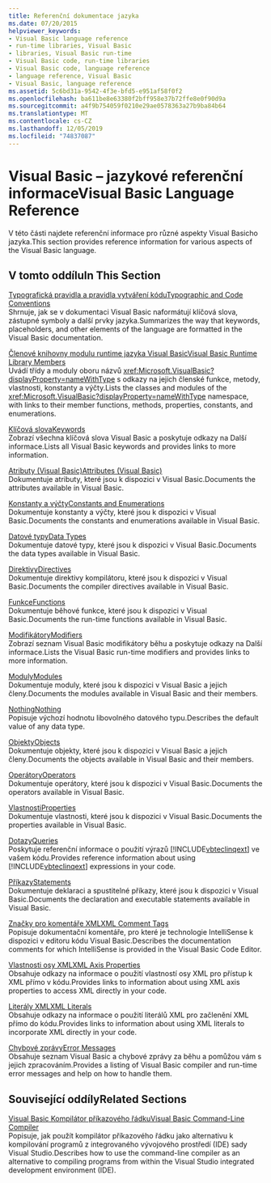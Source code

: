 ```yaml
---
title: Referenční dokumentace jazyka
ms.date: 07/20/2015
helpviewer_keywords:
- Visual Basic language reference
- run-time libraries, Visual Basic
- libraries, Visual Basic run-time
- Visual Basic code, run-time libraries
- Visual Basic code, language reference
- language reference, Visual Basic
- Visual Basic, language reference
ms.assetid: 5c6bd31a-9542-4f3e-bfd5-e951af58f0f2
ms.openlocfilehash: ba611be8e63380f2bff958e37b72ffe8e0f90d9a
ms.sourcegitcommit: a4f9b754059f0210e29ae0578363a27b9ba84b64
ms.translationtype: MT
ms.contentlocale: cs-CZ
ms.lasthandoff: 12/05/2019
ms.locfileid: "74837087"
---
```

# <a name="visual-basic-language-reference"></a><span data-ttu-id="7268e-102">Visual Basic – jazykové referenční informace</span><span class="sxs-lookup"><span data-stu-id="7268e-102">Visual Basic Language Reference</span></span>

<span data-ttu-id="7268e-103">V této části najdete referenční informace pro různé aspekty Visual Basicho jazyka.</span><span class="sxs-lookup"><span data-stu-id="7268e-103">This section provides reference information for various aspects of the Visual Basic language.</span></span>  
  
## <a name="in-this-section"></a><span data-ttu-id="7268e-104">V tomto oddílu</span><span class="sxs-lookup"><span data-stu-id="7268e-104">In This Section</span></span>  

 [<span data-ttu-id="7268e-105">Typografická pravidla a pravidla vytváření kódu</span><span class="sxs-lookup"><span data-stu-id="7268e-105">Typographic and Code Conventions</span></span>](../../visual-basic/language-reference/typographic-and-code-conventions.md)  
 <span data-ttu-id="7268e-106">Shrnuje, jak se v dokumentaci Visual Basic naformátují klíčová slova, zástupné symboly a další prvky jazyka.</span><span class="sxs-lookup"><span data-stu-id="7268e-106">Summarizes the way that keywords, placeholders, and other elements of the language are formatted in the Visual Basic documentation.</span></span>  
  
 [<span data-ttu-id="7268e-107">Členové knihovny modulu runtime jazyka Visual Basic</span><span class="sxs-lookup"><span data-stu-id="7268e-107">Visual Basic Runtime Library Members</span></span>](../../visual-basic/language-reference/runtime-library-members.md)  
 <span data-ttu-id="7268e-108">Uvádí třídy a moduly oboru názvů <xref:Microsoft.VisualBasic?displayProperty=nameWithType> s odkazy na jejich členské funkce, metody, vlastnosti, konstanty a výčty.</span><span class="sxs-lookup"><span data-stu-id="7268e-108">Lists the classes and modules of the <xref:Microsoft.VisualBasic?displayProperty=nameWithType> namespace, with links to their member functions, methods, properties, constants, and enumerations.</span></span>  
  
 [<span data-ttu-id="7268e-109">Klíčová slova</span><span class="sxs-lookup"><span data-stu-id="7268e-109">Keywords</span></span>](../../visual-basic/language-reference/keywords/index.md)  
 <span data-ttu-id="7268e-110">Zobrazí všechna klíčová slova Visual Basic a poskytuje odkazy na Další informace.</span><span class="sxs-lookup"><span data-stu-id="7268e-110">Lists all Visual Basic keywords and provides links to more information.</span></span>  
  
 [<span data-ttu-id="7268e-111">Atributy (Visual Basic)</span><span class="sxs-lookup"><span data-stu-id="7268e-111">Attributes (Visual Basic)</span></span>](../../visual-basic/language-reference/attributes.md)  
 <span data-ttu-id="7268e-112">Dokumentuje atributy, které jsou k dispozici v Visual Basic.</span><span class="sxs-lookup"><span data-stu-id="7268e-112">Documents the attributes available in Visual Basic.</span></span>  
  
 [<span data-ttu-id="7268e-113">Konstanty a výčty</span><span class="sxs-lookup"><span data-stu-id="7268e-113">Constants and Enumerations</span></span>](../../visual-basic/language-reference/constants-and-enumerations.md)  
 <span data-ttu-id="7268e-114">Dokumentuje konstanty a výčty, které jsou k dispozici v Visual Basic.</span><span class="sxs-lookup"><span data-stu-id="7268e-114">Documents the constants and enumerations available in Visual Basic.</span></span>  
  
 [<span data-ttu-id="7268e-115">Datové typy</span><span class="sxs-lookup"><span data-stu-id="7268e-115">Data Types</span></span>](../../visual-basic/language-reference/data-types/index.md)  
 <span data-ttu-id="7268e-116">Dokumentuje datové typy, které jsou k dispozici v Visual Basic.</span><span class="sxs-lookup"><span data-stu-id="7268e-116">Documents the data types available in Visual Basic.</span></span>  
  
 [<span data-ttu-id="7268e-117">Direktivy</span><span class="sxs-lookup"><span data-stu-id="7268e-117">Directives</span></span>](../../visual-basic/language-reference/directives/index.md)  
 <span data-ttu-id="7268e-118">Dokumentuje direktivy kompilátoru, které jsou k dispozici v Visual Basic.</span><span class="sxs-lookup"><span data-stu-id="7268e-118">Documents the compiler directives available in Visual Basic.</span></span>  
  
 [<span data-ttu-id="7268e-119">Funkce</span><span class="sxs-lookup"><span data-stu-id="7268e-119">Functions</span></span>](../../visual-basic/language-reference/functions/index.md)  
 <span data-ttu-id="7268e-120">Dokumentuje běhové funkce, které jsou k dispozici v Visual Basic.</span><span class="sxs-lookup"><span data-stu-id="7268e-120">Documents the run-time functions available in Visual Basic.</span></span>  
  
 [<span data-ttu-id="7268e-121">Modifikátory</span><span class="sxs-lookup"><span data-stu-id="7268e-121">Modifiers</span></span>](../../visual-basic/language-reference/modifiers/index.md)  
 <span data-ttu-id="7268e-122">Zobrazí seznam Visual Basic modifikátory běhu a poskytuje odkazy na Další informace.</span><span class="sxs-lookup"><span data-stu-id="7268e-122">Lists the Visual Basic run-time modifiers and provides links to more information.</span></span>  
  
 [<span data-ttu-id="7268e-123">Moduly</span><span class="sxs-lookup"><span data-stu-id="7268e-123">Modules</span></span>](../../visual-basic/language-reference/modules.md)  
 <span data-ttu-id="7268e-124">Dokumentuje moduly, které jsou k dispozici v Visual Basic a jejich členy.</span><span class="sxs-lookup"><span data-stu-id="7268e-124">Documents the modules available in Visual Basic and their members.</span></span>  
  
 [<span data-ttu-id="7268e-125">Nothing</span><span class="sxs-lookup"><span data-stu-id="7268e-125">Nothing</span></span>](../../visual-basic/language-reference/nothing.md)  
 <span data-ttu-id="7268e-126">Popisuje výchozí hodnotu libovolného datového typu.</span><span class="sxs-lookup"><span data-stu-id="7268e-126">Describes the default value of any data type.</span></span>  
  
 [<span data-ttu-id="7268e-127">Objekty</span><span class="sxs-lookup"><span data-stu-id="7268e-127">Objects</span></span>](../../visual-basic/language-reference/objects/index.md)  
 <span data-ttu-id="7268e-128">Dokumentuje objekty, které jsou k dispozici v Visual Basic a jejich členy.</span><span class="sxs-lookup"><span data-stu-id="7268e-128">Documents the objects available in Visual Basic and their members.</span></span>  
  
 [<span data-ttu-id="7268e-129">Operátory</span><span class="sxs-lookup"><span data-stu-id="7268e-129">Operators</span></span>](../../visual-basic/language-reference/operators/index.md)  
 <span data-ttu-id="7268e-130">Dokumentuje operátory, které jsou k dispozici v Visual Basic.</span><span class="sxs-lookup"><span data-stu-id="7268e-130">Documents the operators available in Visual Basic.</span></span>  
  
 [<span data-ttu-id="7268e-131">Vlastnosti</span><span class="sxs-lookup"><span data-stu-id="7268e-131">Properties</span></span>](../../visual-basic/language-reference/properties.md)  
 <span data-ttu-id="7268e-132">Dokumentuje vlastnosti, které jsou k dispozici v Visual Basic.</span><span class="sxs-lookup"><span data-stu-id="7268e-132">Documents the properties available in Visual Basic.</span></span>  
  
 [<span data-ttu-id="7268e-133">Dotazy</span><span class="sxs-lookup"><span data-stu-id="7268e-133">Queries</span></span>](../../visual-basic/language-reference/queries/index.md)  
 <span data-ttu-id="7268e-134">Poskytuje referenční informace o použití výrazů [!INCLUDE[vbteclinqext](~/includes/vbteclinqext-md.md)] ve vašem kódu.</span><span class="sxs-lookup"><span data-stu-id="7268e-134">Provides reference information about using [!INCLUDE[vbteclinqext](~/includes/vbteclinqext-md.md)] expressions in your code.</span></span>  
  
 [<span data-ttu-id="7268e-135">Příkazy</span><span class="sxs-lookup"><span data-stu-id="7268e-135">Statements</span></span>](../../visual-basic/language-reference/statements/index.md)  
 <span data-ttu-id="7268e-136">Dokumentuje deklaraci a spustitelné příkazy, které jsou k dispozici v Visual Basic.</span><span class="sxs-lookup"><span data-stu-id="7268e-136">Documents the declaration and executable statements available in Visual Basic.</span></span>  
  
 [<span data-ttu-id="7268e-137">Značky pro komentáře XML</span><span class="sxs-lookup"><span data-stu-id="7268e-137">XML Comment Tags</span></span>](../../visual-basic/language-reference/xmldoc/index.md)  
 <span data-ttu-id="7268e-138">Popisuje dokumentační komentáře, pro které je technologie IntelliSense k dispozici v editoru kódu Visual Basic.</span><span class="sxs-lookup"><span data-stu-id="7268e-138">Describes the documentation comments for which IntelliSense is provided in the Visual Basic Code Editor.</span></span>  
  
 [<span data-ttu-id="7268e-139">Vlastnosti osy XML</span><span class="sxs-lookup"><span data-stu-id="7268e-139">XML Axis Properties</span></span>](../../visual-basic/language-reference/xml-axis/index.md)  
 <span data-ttu-id="7268e-140">Obsahuje odkazy na informace o použití vlastností osy XML pro přístup k XML přímo v kódu.</span><span class="sxs-lookup"><span data-stu-id="7268e-140">Provides links to information about using XML axis properties to access XML directly in your code.</span></span>  
  
 [<span data-ttu-id="7268e-141">Literály XML</span><span class="sxs-lookup"><span data-stu-id="7268e-141">XML Literals</span></span>](../../visual-basic/language-reference/xml-literals/index.md)  
 <span data-ttu-id="7268e-142">Obsahuje odkazy na informace o použití literálů XML pro začlenění XML přímo do kódu.</span><span class="sxs-lookup"><span data-stu-id="7268e-142">Provides links to information about using XML literals to incorporate XML directly in your code.</span></span>  
  
 [<span data-ttu-id="7268e-143">Chybové zprávy</span><span class="sxs-lookup"><span data-stu-id="7268e-143">Error Messages</span></span>](../../visual-basic/language-reference/error-messages/index.md)  
 <span data-ttu-id="7268e-144">Obsahuje seznam Visual Basic a chybové zprávy za běhu a pomůžou vám s jejich zpracováním.</span><span class="sxs-lookup"><span data-stu-id="7268e-144">Provides a listing of Visual Basic compiler and run-time error messages and help on how to handle them.</span></span>  
  
## <a name="related-sections"></a><span data-ttu-id="7268e-145">Související oddíly</span><span class="sxs-lookup"><span data-stu-id="7268e-145">Related Sections</span></span>  

 [<span data-ttu-id="7268e-146">Visual Basic Kompilátor příkazového řádku</span><span class="sxs-lookup"><span data-stu-id="7268e-146">Visual Basic Command-Line Compiler</span></span>](../../visual-basic/reference/command-line-compiler/index.md)  
 <span data-ttu-id="7268e-147">Popisuje, jak použít kompilátor příkazového řádku jako alternativu k kompilování programů z integrovaného vývojového prostředí (IDE) sady Visual Studio.</span><span class="sxs-lookup"><span data-stu-id="7268e-147">Describes how to use the command-line compiler as an alternative to compiling programs from within the Visual Studio integrated development environment (IDE).</span></span>
